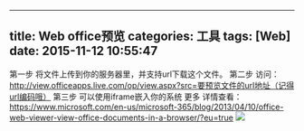 
---
title: Web office预览
categories: 工具
tags: [Web]
date: 2015-11-12 10:55:47
---

第一步
将文件上传到你的服务器里，并支持url下载这个文件。
第二步
访问：http://view.officeapps.live.com/op/view.aspx?src=要预览文件的url地址（记得url编码哦）
第三步
可以使用iframe嵌入你的系统
更多
详情查看：https://www.microsoft.com/en-us/microsoft-365/blog/2013/04/10/office-web-viewer-view-office-documents-in-a-browser/?eu=true
![](http://t-blog-images.aijs.top/img/11460713-93b26693cac5c2d8.png)
